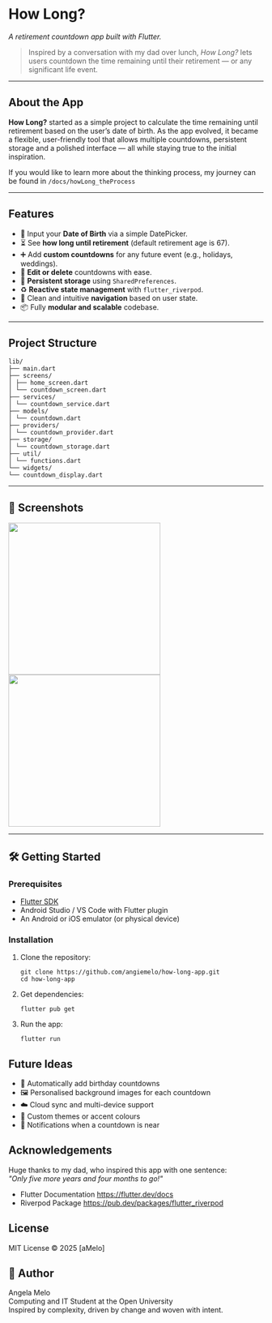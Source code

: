 # How Long?

*A retirement countdown app built with Flutter.*

> Inspired by a conversation with my dad over lunch, *How Long?* lets users countdown the time remaining until their retirement — or any significant life event.

---

## About the App

**How Long?** started as a simple project to calculate the time remaining until retirement based on the user’s date of birth. As the app evolved, it became a flexible, user-friendly tool that allows multiple countdowns, persistent storage and a polished interface — all while staying true to the initial inspiration.

If you would like to learn more about the thinking process, my journey can be found in `/docs/howLong_theProcess`

---

## Features

- 🎂 Input your **Date of Birth** via a simple DatePicker.
- ⏳ See **how long until retirement** (default retirement age is 67).
- ➕ Add **custom countdowns** for any future event (e.g., holidays, weddings).
- 📝 **Edit or delete** countdowns with ease.
- 💾 **Persistent storage** using `SharedPreferences`.
- ♻️ **Reactive state management** with `flutter_riverpod`.
- 🔄 Clean and intuitive **navigation** based on user state.
- 📦 Fully **modular and scalable** codebase.

---

## Project Structure
```
lib/
├── main.dart
├── screens/
│ ├── home_screen.dart
│ └── countdown_screen.dart
├── services/
│ └── countdown_service.dart
├── models/
│ └── countdown.dart
├── providers/
│ └── countdown_provider.dart
├── storage/
│ └── countdown_storage.dart
├── util/
│ └── functions.dart
└── widgets/
└── countdown_display.dart
```
---

## 📱 Screenshots

<img src="assets/screenshots/homeScreen.png" width="300"/>
<img src="assets/screenshots/countdownScreen.png" width="300"/>

---

## 🛠️ Getting Started

### Prerequisites

- [Flutter SDK](https://flutter.dev/docs/get-started/install)
- Android Studio / VS Code with Flutter plugin
- An Android or iOS emulator (or physical device)

### Installation

1. Clone the repository:
   ```
   git clone https://github.com/angiemelo/how-long-app.git
   cd how-long-app
   ```


2. Get dependencies:<p>
    `flutter pub get`

3. Run the app:<p>
    `flutter run`

## Future Ideas
- 🥳 Automatically add birthday countdowns
- 🖼️ Personalised background images for each countdown
- ☁️ Cloud sync and multi-device support
- 🎨 Custom themes or accent colours
- 🔔 Notifications when a countdown is near

## Acknowledgements
Huge thanks to my dad, who inspired this app with one sentence:<br>
*"Only five more years and four months to go!"*

- Flutter Documentation https://flutter.dev/docs
- Riverpod Package https://pub.dev/packages/flutter_riverpod

## License
MIT License © 2025 [aMelo]

## 👾 Author
Angela Melo<br>
Computing and IT Student at the Open University<br>
Inspired by complexity, driven by change and woven with intent.
